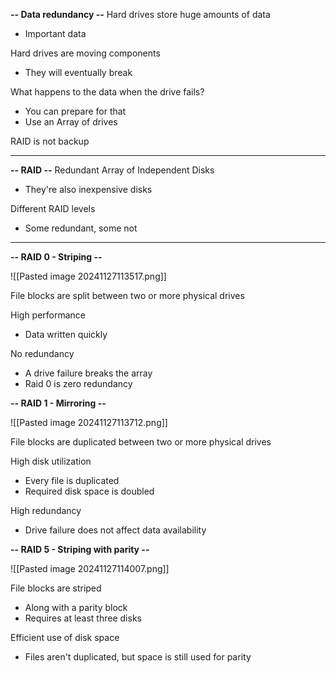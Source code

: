 **-- Data redundancy --**
Hard drives store huge amounts of data
- Important data

Hard drives are moving components
- They will eventually break

What happens to the data when the drive fails?
- You can prepare for that
- Use an Array of drives

RAID is not backup

---
**-- RAID --**
Redundant Array of Independent Disks
- They're also inexpensive disks

Different RAID levels
- Some redundant, some not
---
**-- RAID 0 - Striping --**

![[Pasted image 20241127113517.png]]

File blocks are split between two or more physical drives

High performance
- Data written quickly

No redundancy
- A drive failure breaks the array
- Raid 0 is zero redundancy


**-- RAID 1 - Mirroring --**

![[Pasted image 20241127113712.png]]

File blocks are duplicated between two or more physical drives

High disk utilization
- Every file is duplicated
- Required disk space is doubled

High redundancy
- Drive failure does not affect data availability


**-- RAID 5 - Striping with parity --**

![[Pasted image 20241127114007.png]]

File blocks are striped
- Along with a parity block
- Requires at least three disks

Efficient use of disk space
- Files aren't duplicated, but space is still used for parity